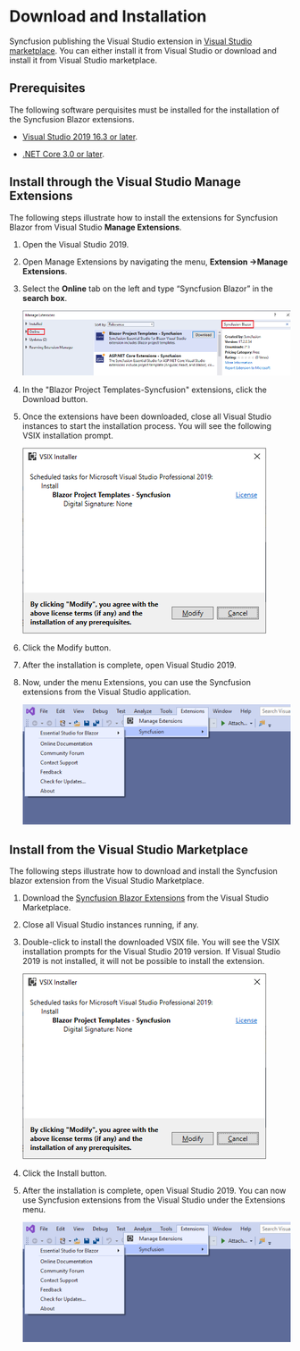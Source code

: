 # Download and Installation

Syncfusion publishing the Visual Studio extension in [Visual Studio marketplace](https://marketplace.visualstudio.com/search?term=syncfusion&target=VS&category=All%20categories&vsVersion=&sortBy=Relevance). You can either install it from Visual Studio or download and install it from Visual Studio marketplace.

## Prerequisites

The following software perquisites must be installed for the installation of the Syncfusion Blazor extensions.

* [Visual Studio 2019 16.3 or later](https://visualstudio.microsoft.com/downloads).

* [.NET Core 3.0 or later](https://dotnet.microsoft.com/download/dotnet-core).

## Install through the Visual Studio Manage Extensions

The following steps illustrate how to install the extensions for Syncfusion Blazor from Visual Studio **Manage Extensions**.

1. Open the Visual Studio 2019.

2. Open Manage Extensions by navigating the menu, **Extension ->Manage Extensions**.

3. Select the **Online** tab on the left and type “Syncfusion Blazor” in the **search box**.

    ![Online-Manage-Extension-window](../images/OnlineExtension.png)

4. In the "Blazor Project Templates-Syncfusion" extensions, click the Download button.

5. Once the extensions have been downloaded, close all Visual Studio instances to start the installation process. You will see the following VSIX installation prompt.

    ![VSIX-Installation-Window](../images/VSIXinstallation.png)

6. Click the Modify button.

7. After the installation is complete, open Visual Studio 2019.

8. Now, under the menu Extensions, you can use the Syncfusion extensions from the Visual Studio application.

    ![SyncfusionMenu](../images/SyncfusionMenu.png)

## Install from the Visual Studio Marketplace

The following steps illustrate how to download and install the Syncfusion blazor extension from the Visual Studio Marketplace.

1. Download the [Syncfusion Blazor Extensions](https://marketplace.visualstudio.com/items?itemName=SyncfusionInc.Blazor-Extension) from the Visual Studio Marketplace.

2. Close all Visual Studio instances running, if any.

3. Double-click to install the downloaded VSIX file. You will see the VSIX installation prompts for the Visual Studio 2019 version. If Visual Studio 2019 is not installed, it will not be possible to install the extension.

    ![VSIX-Installation-Window](../images/VSIXinstallation.png)

4. Click the Install button.

5. After the installation is complete, open Visual Studio 2019. You can now use Syncfusion extensions from the Visual Studio under the Extensions menu.

     ![SyncfusionMenu](../images/SyncfusionMenu.png)